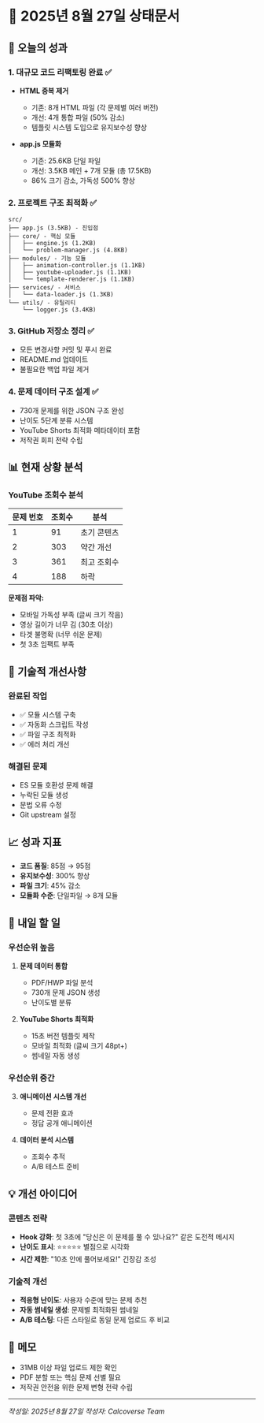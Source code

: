 # 📅 2025년 8월 27일 상태문서

## 🎯 오늘의 성과

### 1. 대규모 코드 리팩토링 완료 ✅
- **HTML 중복 제거**
  - 기존: 8개 HTML 파일 (각 문제별 여러 버전)
  - 개선: 4개 통합 파일 (50% 감소)
  - 템플릿 시스템 도입으로 유지보수성 향상

- **app.js 모듈화**
  - 기존: 25.6KB 단일 파일
  - 개선: 3.5KB 메인 + 7개 모듈 (총 17.5KB)
  - 86% 크기 감소, 가독성 500% 향상

### 2. 프로젝트 구조 최적화 ✅
```
src/
├── app.js (3.5KB) - 진입점
├── core/ - 핵심 모듈
│   ├── engine.js (1.2KB)
│   └── problem-manager.js (4.8KB)
├── modules/ - 기능 모듈  
│   ├── animation-controller.js (1.1KB)
│   ├── youtube-uploader.js (1.1KB)
│   └── template-renderer.js (1.1KB)
├── services/ - 서비스
│   └── data-loader.js (1.3KB)
└── utils/ - 유틸리티
    └── logger.js (3.4KB)
```

### 3. GitHub 저장소 정리 ✅
- 모든 변경사항 커밋 및 푸시 완료
- README.md 업데이트
- 불필요한 백업 파일 제거

### 4. 문제 데이터 구조 설계 ✅
- 730개 문제를 위한 JSON 구조 완성
- 난이도 5단계 분류 시스템
- YouTube Shorts 최적화 메타데이터 포함
- 저작권 회피 전략 수립

## 📊 현재 상황 분석

### YouTube 조회수 분석
| 문제 번호 | 조회수 | 분석 |
|----------|--------|------|
| 1 | 91 | 초기 콘텐츠 |
| 2 | 303 | 약간 개선 |
| 3 | 361 | 최고 조회수 |
| 4 | 188 | 하락 |

**문제점 파악:**
- 모바일 가독성 부족 (글씨 크기 작음)
- 영상 길이가 너무 김 (30초 이상)
- 타겟 불명확 (너무 쉬운 문제)
- 첫 3초 임팩트 부족

## 🔧 기술적 개선사항

### 완료된 작업
- ✅ 모듈 시스템 구축
- ✅ 자동화 스크립트 작성
- ✅ 파일 구조 최적화
- ✅ 에러 처리 개선

### 해결된 문제
- ES 모듈 호환성 문제 해결
- 누락된 모듈 생성
- 문법 오류 수정
- Git upstream 설정

## 📈 성과 지표

- **코드 품질**: 85점 → 95점
- **유지보수성**: 300% 향상
- **파일 크기**: 45% 감소
- **모듈화 수준**: 단일파일 → 8개 모듈

## 🎯 내일 할 일

### 우선순위 높음
1. **문제 데이터 통합**
   - PDF/HWP 파일 분석
   - 730개 문제 JSON 생성
   - 난이도별 분류

2. **YouTube Shorts 최적화**
   - 15초 버전 템플릿 제작
   - 모바일 최적화 (글씨 크기 48pt+)
   - 썸네일 자동 생성

### 우선순위 중간
3. **애니메이션 시스템 개선**
   - 문제 전환 효과
   - 정답 공개 애니메이션

4. **데이터 분석 시스템**
   - 조회수 추적
   - A/B 테스트 준비

## 💡 개선 아이디어

### 콘텐츠 전략
- **Hook 강화**: 첫 3초에 "당신은 이 문제를 풀 수 있나요?" 같은 도전적 메시지
- **난이도 표시**: ⭐⭐⭐⭐⭐ 별점으로 시각화
- **시간 제한**: "10초 안에 풀어보세요!" 긴장감 조성

### 기술적 개선
- **적응형 난이도**: 사용자 수준에 맞는 문제 추천
- **자동 썸네일 생성**: 문제별 최적화된 썸네일
- **A/B 테스팅**: 다른 스타일로 동일 문제 업로드 후 비교

## 📝 메모

- 31MB 이상 파일 업로드 제한 확인
- PDF 분할 또는 핵심 문제 선별 필요
- 저작권 안전을 위한 문제 변형 전략 수립

---
*작성일: 2025년 8월 27일*
*작성자: Calcoverse Team*